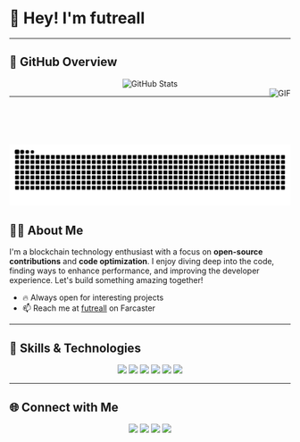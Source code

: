 # 👋 Hey! I'm futreall

---

## 🚀 GitHub Overview
<div align="center">
  <img src="https://github-readme-stats.vercel.app/api?username=futreall&show_icons=true&theme=radical" alt="GitHub Stats" height="160"/>
</div> <img align="right" alt="GIF" height="100px" src="https://media.giphy.com/media/Ah3zHH7hvsSB2/giphy.gif" />

---

  ![snake gif](https://github.com/futreall/futreall/blob/output/github-contribution-grid-snake.svg)


## 🧑‍💻 About Me
I'm a blockchain technology enthusiast with a focus on **open-source contributions** and **code optimization**. I enjoy diving deep into the code, finding ways to enhance performance, and improving the developer experience. Let's build something amazing together!

- 🔥 Always open for interesting projects
- 📫 Reach me at [futreall](https://warpcast.com/futreall) on Farcaster

---

## 💼 Skills & Technologies
<p align="center">
  <img src="https://img.shields.io/badge/Blockchain-%2307405e.svg?&style=for-the-badge&logo=blockchain&logoColor=white" />
  <img src="https://img.shields.io/badge/Solidity-%23316192.svg?&style=for-the-badge&logo=solidity&logoColor=white" />
  <img src="https://img.shields.io/badge/Python-%233776AB.svg?&style=for-the-badge&logo=python&logoColor=white" />
  <img src="https://img.shields.io/badge/JavaScript-%23F7DF1E.svg?&style=for-the-badge&logo=javascript&logoColor=black" />
  <img src="https://img.shields.io/badge/Git-%23F05032.svg?&style=for-the-badge&logo=git&logoColor=white" />
  <img src="https://img.shields.io/badge/Linux-%23FCC624.svg?&style=for-the-badge&logo=linux&logoColor=black" />
</p>

---

## 🌐 Connect with Me
<p align="center">
  <a href="https://twitter.com/futreaII"><img src="https://img.shields.io/badge/X-@futreaII-blue?style=flat&logo=twitter" /></a>
  <a href="https://warpcast.com/futreall"><img src="https://img.shields.io/badge/Farcaster-@futreall-blueviolet?style=flat" /></a>
  <a href="https://debank.com/profile/0xe5e2362ae3b317b9f61078c2f93a89a3184cc378"><img src="https://img.shields.io/badge/DeBank-Profile-ff69b4?style=flat&logo=debank" /></a>
  <a href="mailto:lola228lola228@gmail.com"><img src="https://img.shields.io/badge/Email-Contact-red?style=flat&logo=gmail" /></a>
</p>

